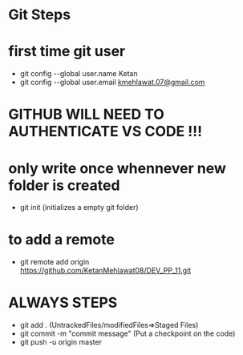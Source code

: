 # Git Steps

# first time git user
* git config --global user.name Ketan
* git config --global user.email kmehlawat.07@gmail.com

# GITHUB WILL NEED TO AUTHENTICATE VS CODE !!!

# only write once whennever new folder is created
* git init (initializes a empty git folder)

# to add a remote
* git remote add origin https://github.com/KetanMehlawat08/DEV_PP_11.git

# ALWAYS STEPS
* git add . (UntrackedFiles/modifiedFiles=>Staged Files)
* git commit -m "commit message" (Put a checkpoint on the code)
* git push -u origin master